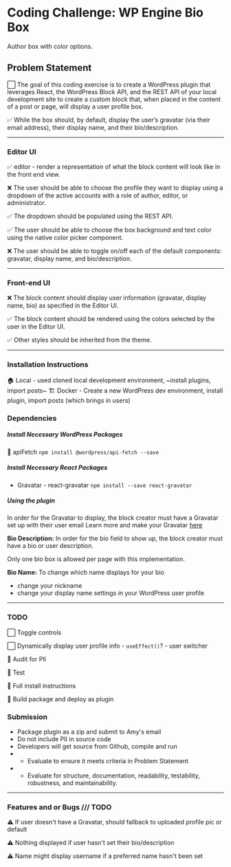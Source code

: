# Coding Challenge: WP Engine Bio Box
Author box with color options.

## Problem Statement 
⬜️ The goal of this coding exercise is to create a WordPress plugin that leverages React, the WordPress Block API, and the REST API of your local development site to create a custom block that, when placed in the content of a post or page, will display a user profile box.
 
✅ While the box should, by default, display the user’s gravatar (via their email address), their display name, and their bio/description.
 
*****************
### Editor UI

✅ editor - render a representation of what the block content will look like in the front end view.

❌ The user should be able to choose the profile they want to display using a dropdown of the active accounts with a role of author, editor, or administrator. 

✅ The dropdown should be populated using the REST API.

✅ The user should be able to choose the box background and text color using the native color picker component.

❌ The user should be able to toggle on/off each of the default components: gravatar, display name, and bio/description.

************************
### Front-end UI

❌ The block content should display user information (gravatar, display name, bio) as specified in the Editor UI.

✅ The block content  should be rendered using the colors selected by the user in the Editor UI.

✅ Other styles should be inherited from the theme.


************************************
### Installation Instructions
🏠 Local - used cloned local development environment, ~install plugins, import posts~
🏗 Docker - Create a new WordPress dev environment, install plugin, import posts (which brings in users)

### Dependencies
##### Install Necessary WordPress Packages
🏴󠁶󠁥󠁷󠁿 apiFetch
`npm install @wordpress/api-fetch --save`

##### Install Necessary React Packages
- Gravatar - react-gravatar
`npm install --save react-gravatar`

##### Using the plugin
In order for the Gravatar to display, the block creator must have a Gravatar set up with their user email 
Learn more and make your Gravatar [here](http://gravatar.com)

**Bio Description:** In order for the bio field to show up, the block creator must have a bio or user description.

Only one bio box is allowed per page with this implementation. 

**Bio Name:** 
To change which name displays for your bio
- change your nickname 
- change your display name 
settings in your WordPress user profile

************************************
### TODO 
⬜️ Toggle controls

⬜️ Dynamically display user profile info - `useEffect()`? - user switcher

🔎 Audit for PII
 

🧪 Test

🧳 Full install instructions

🚀 Build package and deploy as plugin

### Submission
- Package plugin as a zip and submit to Amy's email
- Do not include PII in source code
- Developers will get source from Github, compile and run
- - Evaluate to ensure it meets criteria in Problem Statement
- - Evaluate for structure, documentation, readability, testability, robustness, and maintainability.

************************************
### Features and or Bugs /// TODO

⚠️ If user doesn't have a Gravatar, should fallback to uploaded profile pic or default

⚠️ Nothing displayed if user hasn't set their bio/description

⚠️ Name might display username if a preferred name hasn't been set
